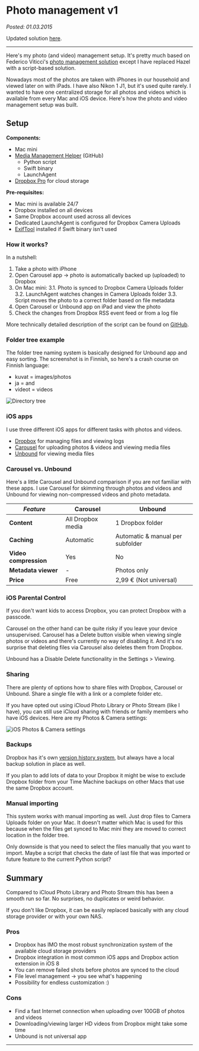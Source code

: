 Photo management v1
===================

_Posted: 01.03.2015_

Updated solution [here](./photo_management.md).

---

Here's my photo (and video) management setup. It's pretty much based on Federico Viticci's [photo management solution](http://www.macstories.net/tutorials/my-photo-management-workflow-early-2014/) except I have replaced Hazel with a script-based solution.

Nowadays most of the photos are taken with iPhones in our household and viewed later on with iPads. I have also Nikon 1 J1, but it's used quite rarely. I wanted to have one centralized storage for all photos and videos which is available from every Mac and iOS device. Here's how the photo and video management setup was built.

## Setup

**Components:**

- Mac mini
- [Media Management Helper](https://github.com/jlehikoinen/media-management-helper) (GitHub)
    - Python script
    - Swift binary
    - LaunchAgent
- [Dropbox Pro](https://www.dropbox.com/upgrade) for cloud storage

**Pre-requisites:**

- Mac mini is available 24/7
- Dropbox installed on all devices
- Same Dropbox account used across all devices
- Dedicated LaunchAgent is configured for Dropbox Camera Uploads
- [ExifTool](http://www.sno.phy.queensu.ca/~phil/exiftool/) installed if Swift binary isn't used

### How it works?

In a nutshell:

1. Take a photo with iPhone
2. Open Carousel app -> photo is automatically backed up (uploaded) to Dropbox
3. On Mac mini:
    3.1. Photo is synced to Dropbox Camera Uploads folder
    3.2. LaunchAgent watches changes in Camera Uploads folder
    3.3. Script moves the photo to a correct folder based on file metadata
4. Open Carousel or Unbound app on iPad and view the photo
5. Check the changes from Dropbox RSS event feed or from a log file

More technically detailed description of the script can be found on [GitHub](https://github.com/jlehikoinen/media-management-helper).

### Folder tree example

The folder tree naming system is basically designed for Unbound app and easy sorting. The screenshot is in Finnish, so here's a crash course on Finnish language:

- kuvat = images/photos
- ja = and
- videot = videos

![Directory tree](https://dl.dropboxusercontent.com/u/3972607/trrt.me/photo_management/dirtree.png)

### iOS apps

I use three different iOS apps for different tasks with photos and videos.

- [Dropbox](https://itunes.apple.com/en/app/dropbox/id327630330?mt=8) for  managing files and viewing logs
- [Carousel](https://itunes.apple.com/us/app/carousel-by-dropbox/id825931374?mt=8) for uploading photos & videos and viewing media files
- [Unbound](https://itunes.apple.com/us/app/unbound-for-dropbox/id586086921?mt=8) for viewing media files

### Carousel vs. Unbound

Here's a little Carousel and Unbound comparison if you are not familiar with these apps. I use Carousel for skimming through photos and videos and Unbound for viewing non-compressed videos and photo metadata.

| _Feature_ | Carousel | Unbound |
| ------------ | -------- | -------- |
| **Content** | All Dropbox media | 1 Dropbox folder |
| **Caching** | Automatic | Automatic & manual per subfolder |
| **Video compression** | Yes | No |
| **Metadata viewer** | - | Photos only |
| **Price** | Free | 2,99 € (Not universal) |

### iOS Parental Control

If you don't want kids to access Dropbox, you can protect Dropbox with a passcode.

Carousel on the other hand can be quite risky if you leave your device unsupervised. Carousel has a Delete button visible when viewing single photos or videos and there's currently no way of disabling it. And it's no surprise that deleting files via Carousel also deletes them from Dropbox.

Unbound has a Disable Delete functionality in the Settings > Viewing.

### Sharing

There are plenty of options how to share files with Dropbox, Carousel or Unbound. Share a single file with a link or a complete folder etc.

If you have opted out using iCloud Photo Library or Photo Stream (like I have), you can still use iCloud sharing with friends or family members who have iOS devices. Here are my Photos & Camera settings:

![iOS Photos & Camera settings](https://dl.dropboxusercontent.com/u/3972607/trrt.me/photo_management/ios-photo-settings.png)

### Backups

Dropbox has it's own [version history system](https://www.dropbox.com/help/113), but always have a local backup solution in place as well.

If you plan to add lots of data to your Dropbox it might be wise to exclude Dropbox folder from your Time Machine backups on other Macs that use the same Dropbox account.

### Manual importing

This system works with manual importing as well. Just drop files to Camera Uploads folder on your Mac. It doesn't matter which Mac is used for this because when the files get synced to Mac mini they are moved to correct location in the folder tree.

Only downside is that you need to select the files manually that you want to import. Maybe a script that checks the date of last file that was imported or future feature to the current Python script?

## Summary

Compared to iCloud Photo Library and Photo Stream this has been a smooth run so far. No surprises, no duplicates or weird behavior.

If you don't like Dropbox, it can be easily replaced basically with any cloud storage provider or with your own NAS.

### Pros

- Dropbox has IMO the most robust synchronization system of the available cloud storage providers
- Dropbox integration in most common iOS apps and Dropbox action extension in iOS 8
- You can remove failed shots before photos are synced to the cloud
- File level management -> you see what's happening
- Possibility for endless customization :)

### Cons

- Find a fast Internet connection when uploading over 100GB of photos and videos
- Downloading/viewing larger HD videos from Dropbox might take some time
- Unbound is not universal app

---
